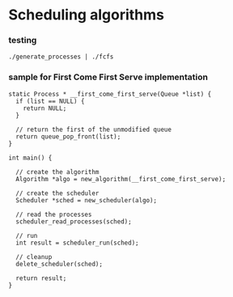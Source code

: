 # Scheduling algorithms

### testing

```./generate_processes | ./fcfs```

### sample for First Come First Serve implementation

```
static Process * __first_come_first_serve(Queue *list) {
  if (list == NULL) {
    return NULL;
  }

  // return the first of the unmodified queue
  return queue_pop_front(list);
}

int main() {

  // create the algorithm
  Algorithm *algo = new_algorithm(__first_come_first_serve);

  // create the scheduler
  Scheduler *sched = new_scheduler(algo);

  // read the processes
  scheduler_read_processes(sched);

  // run
  int result = scheduler_run(sched);

  // cleanup
  delete_scheduler(sched);

  return result;
}

```